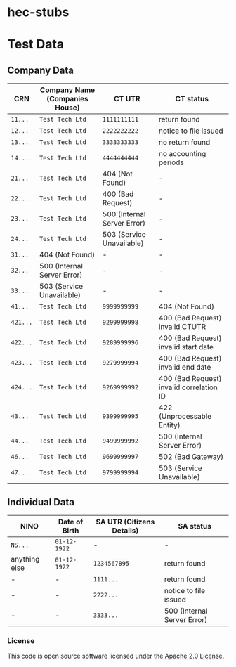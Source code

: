 
# hec-stubs

# Test Data

## Company Data

| CRN      | Company Name (Companies House) | CT UTR                      | CT status                                | 
| -------- | ------------------------------ | --------------------------- | ---------------------------------------- |
| `11...`  | `Test Tech Ltd`                | `1111111111`                | return found                             |      
| `12...`  | `Test Tech Ltd`                | `2222222222`                | notice to file issued                    |      
| `13...`  | `Test Tech Ltd`                | `3333333333`                | no return found                          |      
| `14...`  | `Test Tech Ltd`                | `4444444444`                | no accounting periods                    |      
| `21...`  | `Test Tech Ltd`                | 404 (Not Found)             | -                                        |      
| `22...`  | `Test Tech Ltd`                | 400 (Bad Request)           | -                                        |      
| `23...`  | `Test Tech Ltd`                | 500 (Internal Server Error) | -                                        |      
| `24...`  | `Test Tech Ltd`                | 503 (Service Unavailable)   | -                                        |      
| `31...`  | 404 (Not Found)                | -                           | -                                        |      
| `32...`  | 500 (Internal Server Error)    | -                           | -                                        |      
| `33...`  | 503 (Service Unavailable)      | -                           | -                                        |      
| `41...`  | `Test Tech Ltd`                | `9999999999`                | 404 (Not Found)                          |      
| `421...` | `Test Tech Ltd`                | `9299999998`                | 400 (Bad Request) invalid CTUTR          |      
| `422...` | `Test Tech Ltd`                | `9289999996`                | 400 (Bad Request) invalid start date     |      
| `423...` | `Test Tech Ltd`                | `9279999994`                | 400 (Bad Request) invalid end date       |      
| `424...` | `Test Tech Ltd`                | `9269999992`                | 400 (Bad Request) invalid correlation ID |      
| `43...`  | `Test Tech Ltd`                | `9399999995`                | 422 (Unprocessable Entity)               |
| `44...`  | `Test Tech Ltd`                | `9499999992`                | 500 (Internal Server Error)              |
| `46...`  | `Test Tech Ltd`                | `9699999997`                | 502 (Bad Gateway)                        |
| `47...`  | `Test Tech Ltd`                | `9799999994`                | 503 (Service Unavailable)                |

## Individual Data

| NINO          | Date of Birth | SA UTR (Citizens Details) | SA status                   |
| ------------- | ------------- | ------------------------- | --------------------------- |
| `NS...`       | `01-12-1922`  | -                         |  -                          |
| anything else | `01-12-1922`  | `1234567895`              | return found                | 
| -             | -             | `1111...`                 | return found                | 
| -             | -             | `2222...`                 | notice to file issued       | 
| -             | -             | `3333...`                 | 500 (Internal Server Error) | 

### License

This code is open source software licensed under the [Apache 2.0 License]("http://www.apache.org/licenses/LICENSE-2.0.html").
